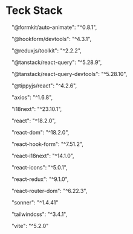# Teck Stack

    "@formkit/auto-animate": "^0.8.1",

    "@hookform/devtools": "^4.3.1",

    "@reduxjs/toolkit": "^2.2.2",

    "@tanstack/react-query": "^5.28.9",

    "@tanstack/react-query-devtools": "^5.28.10",

    "@tippyjs/react": "^4.2.6",

    "axios": "^1.6.8",

    "i18next": "^23.10.1",

    "react": "^18.2.0",

    "react-dom": "^18.2.0",

    "react-hook-form": "^7.51.2",

    "react-i18next": "^14.1.0",

    "react-icons": "^5.0.1",

    "react-redux": "^9.1.0",

    "react-router-dom": "^6.22.3",

    "sonner": "^1.4.41"   

    "tailwindcss": "^3.4.1",

    "vite": "^5.2.0"
